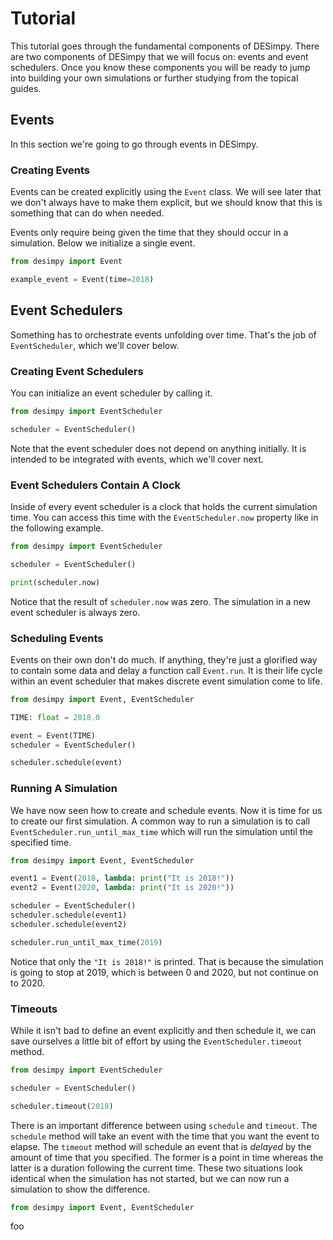 # Tutorial

This tutorial goes through the fundamental components of DESimpy. There are two components of DESimpy that we will focus on: events and event schedulers. Once you know these components you will be ready to jump into building your own simulations or further studying from the topical guides.

## Events

In this section we're going to go through events in DESimpy.

### Creating Events

Events can be created explicitly using the `Event` class. We will see later that we don't always have to make them explicit, but we should know that this is something that can do when needed.

Events only require being given the time that they should occur in a simulation. Below we initialize a single event.

```python
from desimpy import Event

example_event = Event(time=2018)
```

## Event Schedulers

Something has to orchestrate events unfolding over time. That's the job of `EventScheduler`, which we'll cover below.

### Creating Event Schedulers

You can initialize an event scheduler by calling it.

```python
from desimpy import EventScheduler

scheduler = EventScheduler()
```

Note that the event scheduler does not depend on anything initially. It is intended to be integrated with events, which we'll cover next.

### Event Schedulers Contain A Clock

Inside of every event scheduler is a clock that holds the current simulation time. You can access this time with the `EventScheduler.now` property like in the following example.

```python
from desimpy import EventScheduler

scheduler = EventScheduler()

print(scheduler.now)
```

Notice that the result of `scheduler.now` was zero. The simulation in a new event scheduler is always zero.

### Scheduling Events

Events on their own don't do much. If anything, they're just a glorified way to contain some data and delay a function call `Event.run`. It is their life cycle within an event scheduler that makes discrete event simulation come to life.

```python
from desimpy import Event, EventScheduler

TIME: float = 2018.0

event = Event(TIME)
scheduler = EventScheduler()

scheduler.schedule(event)
```

### Running A Simulation

We have now seen how to create and schedule events. Now it is time for us to create our first simulation. A common way to run a simulation is to call `EventScheduler.run_until_max_time` which will run the simulation until the specified time.

```python
from desimpy import Event, EventScheduler

event1 = Event(2018, lambda: print("It is 2018!"))
event2 = Event(2020, lambda: print("It is 2020!"))

scheduler = EventScheduler()
scheduler.schedule(event1)
scheduler.schedule(event2)

scheduler.run_until_max_time(2019)
```

Notice that only the `"It is 2018!"` is printed. That is because the simulation is going to stop at 2019, which is between 0 and 2020, but not continue on to 2020.

### Timeouts

While it isn't bad to define an event explicitly and then schedule it, we can save ourselves a little bit of effort by using the `EventScheduler.timeout` method.

```python
from desimpy import EventScheduler

scheduler = EventScheduler()

scheduler.timeout(2018)
```

There is an important difference between using `schedule` and `timeout`. The `schedule` method will take an event with the time that you want the event to elapse. The `timeout` method will schedule an event that is *delayed* by the amount of time that you specified. The former is a point in time whereas the latter is a duration following the current time. These two situations look identical when the simulation has not started, but we can now run a simulation to show the difference.

```python
from desimpy import Event, EventScheduler


```

foo
